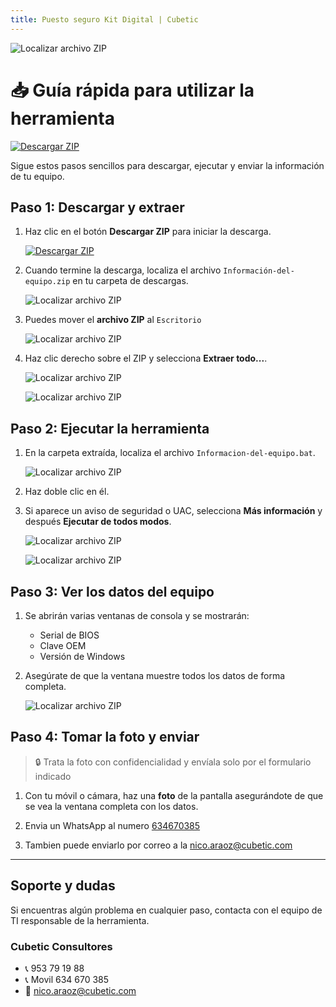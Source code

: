 ```yaml
---
title: Puesto seguro Kit Digital | Cubetic
---
```


![Localizar archivo ZIP](images/cubetic-kit-digital.png)

# 📥 Guía rápida para utilizar la herramienta

[![Descargar ZIP](https://img.shields.io/badge/Descargar-ZIP-blue)](https://github.com/Cubetic/info-puesto-seguro/releases/latest/download/info-puesto-seguro.zip)

Sigue estos pasos sencillos para descargar, ejecutar y enviar la información de tu equipo.

## Paso 1: Descargar y extraer

1. Haz clic en el botón **Descargar ZIP** para iniciar la descarga.

    [![Descargar ZIP](https://img.shields.io/badge/Descargar-ZIP-blue)](https://github.com/Cubetic/info-puesto-seguro/releases/latest/download/info-puesto-seguro.zip)

2. Cuando termine la descarga, localiza el archivo `Información-del-equipo.zip` en tu carpeta de descargas.

    ![Localizar archivo ZIP](images/image-1-2.png)

3. Puedes mover el **archivo ZIP** al `Escritorio`

    ![Localizar archivo ZIP](images/image-1-3.png)

4. Haz clic derecho sobre el ZIP y selecciona **Extraer todo...**.

    ![Localizar archivo ZIP](images/image-1-4.png)

    ![Localizar archivo ZIP](images/image-1-4-2.png)

## Paso 2: Ejecutar la herramienta

1. En la carpeta extraída, localiza el archivo `Informacion-del-equipo.bat`.

    ![Localizar archivo ZIP](images/image-2-1.png)

2. Haz doble clic en él.

3. Si aparece un aviso de seguridad o UAC, selecciona **Más información** y después **Ejecutar de todos modos**.

    ![Localizar archivo ZIP](images/image-2-3.png)

    ![Localizar archivo ZIP](images/image-2-3-2.png)

## Paso 3: Ver los datos del equipo

1. Se abrirán varias ventanas de consola y se mostrarán:
   * Serial de BIOS
   * Clave OEM
   * Versión de Windows

2. Asegúrate de que la ventana muestre todos los datos de forma completa.

    ![Localizar archivo ZIP](images/image-3-2.png)

## Paso 4: Tomar la foto y enviar

> 🔒 Trata la foto con confidencialidad y envíala solo por el formulario indicado

1. Con tu móvil o cámara, haz una **foto** de la pantalla asegurándote de que se vea la ventana completa con los datos.

2. Envia un WhatsApp al numero [634670385](https://wa.me/34634670385)

3. Tambien puede enviarlo por correo a la [nico.araoz@cubetic.com](mailto:nico.araoz@cubetic.com)

---

## Soporte y dudas

Si encuentras algún problema en cualquier paso, contacta con el equipo de TI responsable de la herramienta.

### Cubetic Consultores

* 📞 953 79 19 88
* 📞 Movil 634 670 385
* 📩 [nico.araoz@cubetic.com](mailto:nico.araoz@cubetic.com)



